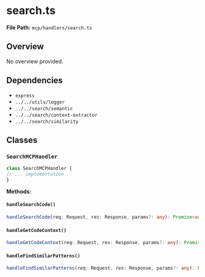 # search.ts

**File Path:** `mcp/handlers/search.ts`

## Overview

No overview provided.

## Dependencies

- `express`
- `../../utils/logger`
- `../../search/semantic`
- `../../search/context-extractor`
- `../../search/similarity`

## Classes

### `SearchMCPHandler`

```typescript
class SearchMCPHandler {
// ... implementation
}
```

**Methods:**

#### `handleSearchCode()`

```typescript
handleSearchCode(req: Request, res: Response, params?: any): Promise<void> {
```

#### `handleGetCodeContext()`

```typescript
handleGetCodeContext(req: Request, res: Response, params?: any): Promise<void> {
```

#### `handleFindSimilarPatterns()`

```typescript
handleFindSimilarPatterns(req: Request, res: Response, params?: any): Promise<void> {
```

